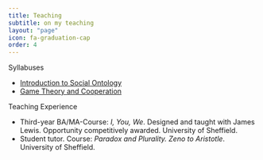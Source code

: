 ```yaml
---
title: Teaching
subtitle: on my teaching
layout: "page"
icon: fa-graduation-cap
order: 4
---
```


Syllabuses
* [Introduction to Social Ontology](assets/pdf/syllabus_strohmaier.pdf)
* [Game Theory and Cooperation](assets/pdf/game_theory_strohmaier.pdf)


Teaching Experience
* Third-year BA/MA-Course: *I, You, We*. Designed and taught with James Lewis. Opportunity competitively awarded. University of Sheffield.
* Student tutor. Course: *Paradox and Plurality. Zeno to Aristotle*. University of Sheffield.